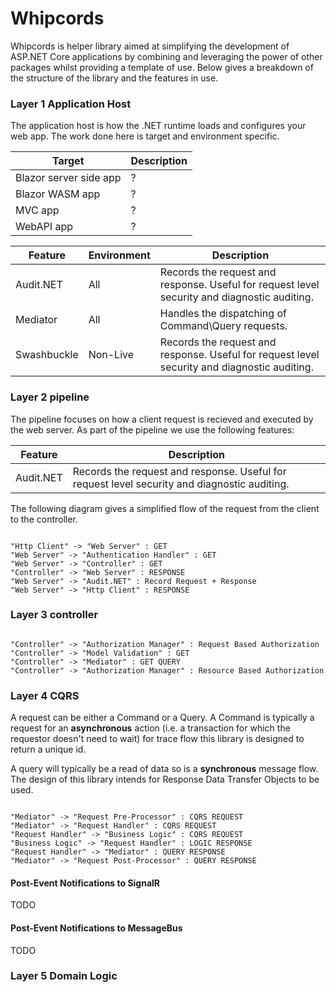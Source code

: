 # Whipcords

Whipcords is helper library aimed at simplifying the development of ASP.NET Core applications by combining and leveraging the power of other packages whilst providing a template of use.
Below gives a breakdown of the structure of the library and the features in use.

### Layer 1 Application Host

The application host is how the .NET runtime loads and configures your web app. The work done here is target and environment specific.

| Target | Description |
| --- | --- |
| Blazor server side app | ? |
| Blazor WASM app | ? |
| MVC app | ? |
| WebAPI app | ? |


| Feature | Environment | Description |
| --- | --- | --- |
| Audit.NET | All | Records the request and response. Useful for request level security and diagnostic auditing. |
| Mediator | All | Handles the dispatching of Command\Query requests. |
| Swashbuckle | Non-Live | Records the request and response. Useful for request level security and diagnostic auditing. |


### Layer 2 pipeline

The pipeline focuses on how a client request is recieved and executed by the web server.
As part of the pipeline we use the following features:

| Feature | Description |
| --- | --- |
| Audit.NET | Records the request and response. Useful for request level security and diagnostic auditing. |

The following diagram gives a simplified flow of the request from the client to the controller.

```plantUml

"Http Client" -> "Web Server" : GET
"Web Server" -> "Authentication Handler" : GET
"Web Server" -> "Controller" : GET
"Controller" -> "Web Server" : RESPONSE
"Web Server" -> "Audit.NET" : Record Request + Response
"Web Server" -> "Http Client" : RESPONSE

```

### Layer 3 controller

```plantUml

"Controller" -> "Authorization Manager" : Request Based Authorization
"Controller" -> "Model Validation" : GET
"Controller" -> "Mediator" : GET QUERY
"Controller" -> "Authorization Manager" : Resource Based Authorization

```


### Layer 4 CQRS

A request can be either a Command or a Query. A Command is typically a request for an **asynchronous** action (i.e. a transaction for which the requestor doesn't need to wait) for trace flow this library is designed to return a unique id.

A query will typically be a read of data so is a **synchronous** message flow. The design of this library intends for Response Data Transfer Objects to be used.

```plantUml

"Mediator" -> "Request Pre-Processor" : CQRS REQUEST
"Mediator" -> "Request Handler" : CQRS REQUEST
"Request Handler" -> "Business Logic" : CQRS REQUEST
"Business Logic" -> "Request Handler" : LOGIC RESPONSE
"Request Handler" -> "Mediator" : QUERY RESPONSE
"Mediator" -> "Request Post-Processor" : QUERY RESPONSE

```

#### Post-Event Notifications to SignalR

TODO

#### Post-Event Notifications to MessageBus

TODO

### Layer 5 Domain Logic
